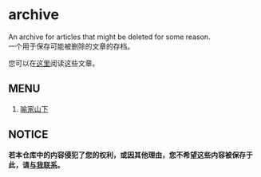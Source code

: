 # archive

An archive for articles that might be deleted for some reason.  
一个用于保存可能被删除的文章的存档。  

您可以在[这里](http://jingfelix.github.io/archive//)阅读这些文章。  

## MENU

1. [喻家山下](http://jingfelix.github.io/archive/shanxia/)

## NOTICE

**若本仓库中的内容侵犯了您的权利，或因其他理由，您不希望这些内容被保存于此，请[与我联系](mailto:jingfelix@outlook.com)。**
